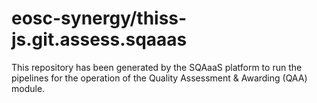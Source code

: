 <!--
SPDX-FileCopyrightText: Copyright contributors to the Software Quality Assurance as a Service (SQAaaS) project <sqaaas@ibergrid.eu>

SPDX-License-Identifier: GPL-3.0-only
-->

# eosc-synergy/thiss-js.git.assess.sqaaas
This repository has been generated by the SQAaaS platform to run the pipelines
for the operation of the
Quality Assessment & Awarding (QAA)
module.
